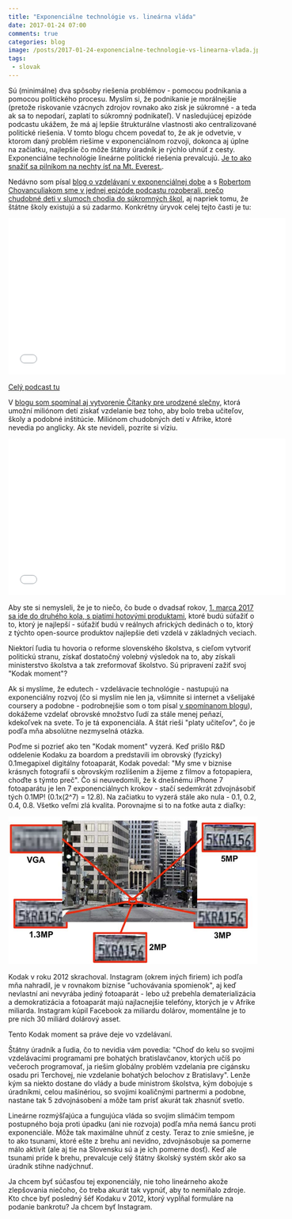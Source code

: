 ```yaml
---
title: "Exponenciálne technológie vs. lineárna vláda"
date: 2017-01-24 07:00
comments: true
categories: blog
image: /posts/2017-01-24-exponencialne-technologie-vs-linearna-vlada.jpg
tags:
 - slovak
---
```


Sú (minimálne) dva spôsoby riešenia problémov - pomocou podnikania a
pomocou politického procesu. Myslím si, že podnikanie je morálnejšie
(pretože riskovanie vzácnych zdrojov rovnako ako zisk je súkromné - a
teda ak sa to nepodarí, zaplatí to súkromný podnikateľ). V nasledujúcej
epizóde podcastu ukážem, že má aj lepšie štrukturálne vlastnosti ako
centralizované politické riešenia. V tomto blogu chcem povedať to, že ak
je odvetvie, v ktorom daný problém riešime v exponenciálnom rozvoji,
dokonca aj úplne na začiatku, najlepšie čo môže štátny úradník je rýchlo
uhnúť z cesty. Exponenciálne technológie lineárne politické riešenia
prevalcujú. [Je to ako snažiť sa pilníkom na nechty ísť na Mt.
Everest.](https://juraj.bednar.sk/blog/2016/11/24/podpora-startupov-a-elektrickych-aut/).

<!--more-->

Nedávno som písal [blog o vzdelávaní v exponenciálnej
dobe](https://juraj.bednar.sk/blog/2016/12/09/vzdelavanie/) a s [Robertom
Chovanculiakom sme v jednej epizóde podcastu rozoberali, prečo chudobné
deti v slumoch chodia do súkromných
škol](https://juraj.bednar.sk/podcast/2017/01/02/robert-chovanculiak-o-sharing-economy/), aj napriek tomu, že štátne školy existujú a sú zadarmo. Konkrétny úryvok
celej tejto časti je tu:

<iframe width="560" height="315" src="//www.youtube-nocookie.com/embed/QkyIeFMinGo?rel=0" frameborder="0" allowfullscreen></iframe>

[Celý podcast tu](https://juraj.bednar.sk/podcast/2017/01/02/robert-chovanculiak-o-sharing-economy/)


V [blogu som spomínal aj vytvorenie Čítanky pre urodzené slečny](https://juraj.bednar.sk/blog/2016/12/09/vzdelavanie/), ktorá umožní miliónom detí získať vzdelanie bez toho, aby bolo treba učiteľov, školy a podobné inštitúcie. Miliónom chudobných detí v Afrike, ktoré nevedia po anglicky. Ak ste nevideli, pozrite si víziu.

<iframe width="560" height="315" src="//www.youtube-nocookie.com/embed/3Dnn7NFQPbQ?rel=0" frameborder="0" allowfullscreen></iframe>

Aby ste si nemysleli, že je to niečo, čo bude o dvadsať rokov, [1. marca
2017 sa ide do druhého kola, s piatimi hotovými
produktami](http://learning.xprize.org/about/schedule), ktoré budú
súťažiť o to, ktorý je najlepší - súťažiť budú v reálnych afrických
dedinách o to, ktorý z týchto open-source produktov najlepšie deti
vzdelá v základných veciach.

Niektorí ľudia tu hovoria o reforme slovenského školstva, s cieľom
vytvoriť politickú stranu, získať dostatočný volebný výsledok na to, aby
získali ministerstvo školstva a tak zreformovať školstvo. Sú pripravení
zažiť svoj "Kodak moment"?

Ak si myslíme, že edutech - vzdelávacie technológie - nastupujú na
exponenciálny rozvoj (čo si myslím nie len ja, všimnite si internet a
všelijaké coursery a podobne - podrobnejšie som o tom písal [v spomínanom
blogu](https://juraj.bednar.sk/blog/2016/12/09/vzdelavanie/)), dokážeme
vzdelať obrovské množstvo ľudí za stále menej peňazí, kdekoľvek na
svete. To je tá exponenciála. A štát rieši "platy učiteľov", čo je podľa
mňa absolútne nezmyselná otázka.

Poďme si pozrieť ako ten "Kodak moment" vyzerá. Keď prišlo R&D oddelenie Kodaku za
boardom a predstavili im obrovský (fyzicky) 0.1megapixel digitálny
fotoaparát, Kodak povedal: "My sme v biznise krásnych fotografií s
obrovským rozlíšením a žijeme z filmov a fotopapiera, choďte s týmto
preč". Čo si neuvedomili, že k dnešnému iPhone 7 fotoaparátu je len 7
exponenciálnych krokov - stačí sedemkrát zdvojnásobiť tých 0.1MP!
(0.1x(2^7) = 12.8). Na začiatku to vyzerá stále ako nula - 0.1, 0.2,
0.4, 0.8. Všetko veľmi zlá kvalita. Porovnajme si to na fotke auta z
diaľky:

<img src="/images/posts/2017-01-24-exponencialne-technologie-vs-linearna-vlada-megapixels.jpg" alt="Porovnanie kvality fotografií"/>

Kodak v roku 2012 skrachoval. Instagram (okrem iných firiem) ich podľa mňa nahradil, je
v rovnakom biznise "uchovávania spomienok", aj keď nevlastní ani
nevyrába jediný fotoaparát - lebo už prebehla dematerializácia a
demokratizácia a fotoaparát majú najlacnejšie telefóny, ktorých je v
Afrike miliarda. Instagram kúpil Facebook za miliardu dolárov, momentálne je to
pre nich 30 miliárd dolárový asset.

Tento Kodak moment sa práve deje vo vzdelávaní.

Štátny úradník a ľudia, čo to nevidia vám povedia: "Choď do kelu so
svojimi vzdelávacími programami pre bohatých bratislavčanov, ktorých
učíš po večeroch programovať, ja riešim globálny problém vzdelania pre
cigánsku osadu pri Terchovej, nie vzdelanie bohatých belochov z
Bratislavy". Lenže kým sa niekto dostane do vlády a bude
ministrom školstva, kým dobojuje s úradníkmi, celou mašinériou, so
svojimi koaličnými partnermi a podobne, nastane tak 5 zdvojnásobení
a môže tam prísť akurát tak zhasnúť svetlo.

Lineárne rozmýšľajúca a fungujúca vláda so svojim slimáčim tempom postupného boja
proti úpadku (ani nie rozvoja) podľa mňa nemá šancu proti exponenciále. Môže tak maximálne
uhnúť z cesty. Teraz to znie smiešne, je to ako tsunami, ktoré ešte z
brehu ani nevidno, zdvojnásobuje sa pomerne málo aktivít (ale aj tie na
Slovensku sú a je ich pomerne dosť). Keď ale tsunami príde k brehu,
prevalcuje celý štátny školský systém skôr ako sa úradník stihne
nadýchnuť.

Ja chcem byť súčasťou tej exponenciály, nie toho lineárneho akože
zlepšovania niečoho, čo treba akurát tak vypnúť, aby to nemíňalo zdroje.
Kto chce byť posledný šéf Kodaku v 2012, ktorý vypĺňal formuláre na podanie
bankrotu? Ja chcem byť Instagram.
